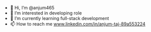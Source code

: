 - 👋 Hi, I’m @anjum465
- 👀 I’m interested in developing role
- 🌱 I’m currently learning full-stack development
- 📫 How to reach me www.linkedin.com/in/anjum-taj-89a553224

<!---
anjum465/anjum465 is a ✨ special ✨ repository because its `README.md` (this file) appears on your GitHub profile.
You can click the Preview link to take a look at your changes.
--->
